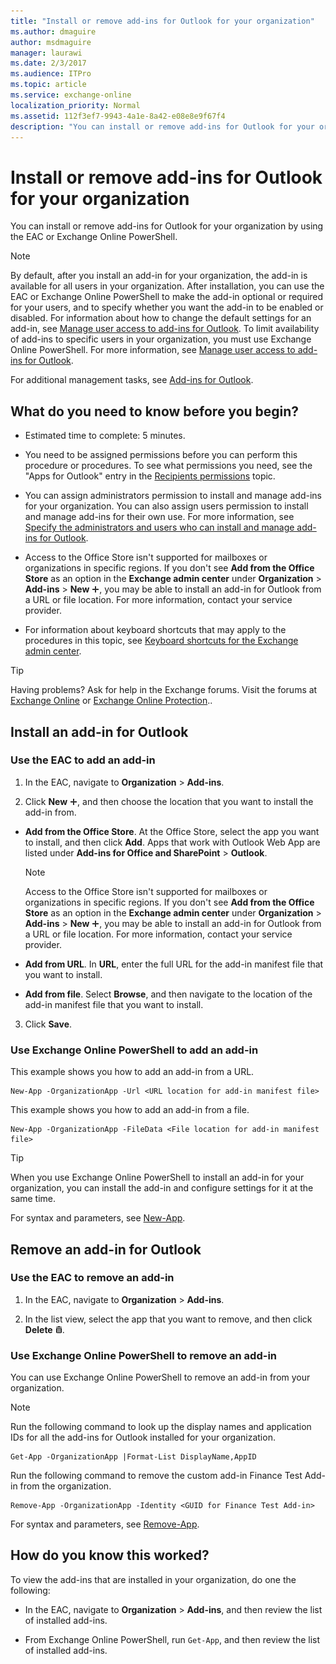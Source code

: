 ```yaml
---
title: "Install or remove add-ins for Outlook for your organization"
ms.author: dmaguire
author: msdmaguire
manager: laurawi
ms.date: 2/3/2017
ms.audience: ITPro
ms.topic: article
ms.service: exchange-online
localization_priority: Normal
ms.assetid: 112f3ef7-9943-4a1e-8a42-e08e8e9f67f4
description: "You can install or remove add-ins for Outlook for your organization by using the EAC or Exchange Online PowerShell."
---
```


# Install or remove add-ins for Outlook for your organization

You can install or remove add-ins for Outlook for your organization by using the EAC or Exchange Online PowerShell. 
  
> [!NOTE]
> By default, after you install an add-in for your organization, the add-in is available for all users in your organization. After installation, you can use the EAC or Exchange Online PowerShell to make the add-in optional or required for your users, and to specify whether you want the add-in to be enabled or disabled. For information about how to change the default settings for an add-in, see [Manage user access to add-ins for Outlook](manage-user-access-to-add-ins.md). To limit availability of add-ins to specific users in your organization, you must use Exchange Online PowerShell. For more information, see [Manage user access to add-ins for Outlook](manage-user-access-to-add-ins.md). 
  
For additional management tasks, see [Add-ins for Outlook](add-ins-for-outlook.md).
  
## What do you need to know before you begin?

- Estimated time to complete: 5 minutes.
    
- You need to be assigned permissions before you can perform this procedure or procedures. To see what permissions you need, see the "Apps for Outlook" entry in the [Recipients permissions](https://technet.microsoft.com/library/5b690bcb-c6df-4511-90e1-08ca91f43b37.aspx) topic. 
    
- You can assign administrators permission to install and manage add-ins for your organization. You can also assign users permission to install and manage add-ins for their own use. For more information, see [Specify the administrators and users who can install and manage add-ins for Outlook](specify-who-can-install-and-manage-add-ins.md). 
    
- Access to the Office Store isn't supported for mailboxes or organizations in specific regions. If you don't see **Add from the Office Store** as an option in the **Exchange admin center** under **Organization** \> **Add-ins** \> **New** ![Add Icon](../../media/ITPro_EAC_AddIcon.gif), you may be able to install an add-in for Outlook from a URL or file location. For more information, contact your service provider.
    
- For information about keyboard shortcuts that may apply to the procedures in this topic, see [Keyboard shortcuts for the Exchange admin center](../../accessibility/keyboard-shortcuts-in-admin-center.md).
    
> [!TIP]
> Having problems? Ask for help in the Exchange forums. Visit the forums at [Exchange Online](https://go.microsoft.com/fwlink/p/?linkId=267542) or [Exchange Online Protection](https://go.microsoft.com/fwlink/p/?linkId=285351).. 
  
## Install an add-in for Outlook

### Use the EAC to add an add-in
<a name="BKMK_EAC"> </a>

1. In the EAC, navigate to **Organization** \> **Add-ins**.
    
2. Click **New** ![Add Icon](../../media/ITPro_EAC_AddIcon.gif), and then choose the location that you want to install the add-in from.
    
  - **Add from the Office Store**. At the Office Store, select the app you want to install, and then click **Add**. Apps that work with Outlook Web App are listed under **Add-ins for Office and SharePoint** \> **Outlook**.
    
    > [!NOTE]
    > Access to the Office Store isn't supported for mailboxes or organizations in specific regions. If you don't see **Add from the Office Store** as an option in the **Exchange admin center** under **Organization** \> **Add-ins** \> **New** ![Add Icon](../../media/ITPro_EAC_AddIcon.gif), you may be able to install an add-in for Outlook from a URL or file location. For more information, contact your service provider. 
  
  - **Add from URL**. In **URL**, enter the full URL for the add-in manifest file that you want to install.
    
  - **Add from file**. Select **Browse**, and then navigate to the location of the add-in manifest file that you want to install.
    
3. Click **Save**.
    
### Use Exchange Online PowerShell to add an add-in
<a name="BKMK_Shell"> </a>

This example shows you how to add an add-in from a URL.
  
```
New-App -OrganizationApp -Url <URL location for add-in manifest file>
```

This example shows you how to add an add-in from a file.
  
```
New-App -OrganizationApp -FileData <File location for add-in manifest file>
```

> [!TIP]
> When you use Exchange Online PowerShell to install an add-in for your organization, you can install the add-in and configure settings for it at the same time. 
  
For syntax and parameters, see [New-App](https://technet.microsoft.com/library/f05951d8-1e49-42b6-a341-66eb67b2870f.aspx).
  
## Remove an add-in for Outlook

### Use the EAC to remove an add-in

1. In the EAC, navigate to **Organization** \> **Add-ins**.
    
2. In the list view, select the app that you want to remove, and then click **Delete** ![Delete icon](../../media/ITPro_EAC_DeleteIcon.gif). 
    
### Use Exchange Online PowerShell to remove an add-in

You can use Exchange Online PowerShell to remove an add-in from your organization.
  
> [!NOTE]
> Run the following command to look up the display names and application IDs for all the add-ins for Outlook installed for your organization. 
  
```
Get-App -OrganizationApp |Format-List DisplayName,AppID
```

Run the following command to remove the custom add-in Finance Test Add-in from the organization.
  
```
Remove-App -OrganizationApp -Identity <GUID for Finance Test Add-in>
```

For syntax and parameters, see [Remove-App](https://technet.microsoft.com/library/cfd1245f-dcd2-48c1-b753-a7ebedd2803f.aspx). 
  
## How do you know this worked?

To view the add-ins that are installed in your organization, do one the following:
  
- In the EAC, navigate to **Organization** \> **Add-ins**, and then review the list of installed add-ins.
    
- From Exchange Online PowerShell, run `Get-App`, and then review the list of installed add-ins.
    

